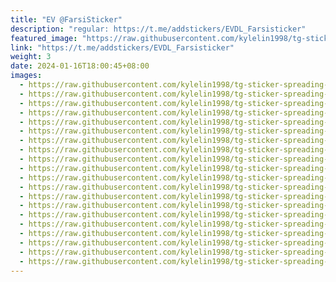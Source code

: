 ```yaml
---
title: "EV @FarsiSticker"
description: "regular: https://t.me/addstickers/EVDL_Farsisticker"
featured_image: "https://raw.githubusercontent.com/kylelin1998/tg-sticker-spreading-worldwide-images/main/img/28b681af-2164-4f39-81ed-f0d7047f0191.jpg"
link: "https://t.me/addstickers/EVDL_Farsisticker"
weight: 3
date: 2024-01-16T18:00:45+08:00
images:
  - https://raw.githubusercontent.com/kylelin1998/tg-sticker-spreading-worldwide-images/main/img/28b681af-2164-4f39-81ed-f0d7047f0191.jpg
  - https://raw.githubusercontent.com/kylelin1998/tg-sticker-spreading-worldwide-images/main/img/ab723bbf-dad2-47d1-a003-742c9053b8ce.jpg
  - https://raw.githubusercontent.com/kylelin1998/tg-sticker-spreading-worldwide-images/main/img/48440343-2255-40dc-bc9f-baf636c05750.jpg
  - https://raw.githubusercontent.com/kylelin1998/tg-sticker-spreading-worldwide-images/main/img/67d39346-1862-479b-9c96-32108e720e3a.jpg
  - https://raw.githubusercontent.com/kylelin1998/tg-sticker-spreading-worldwide-images/main/img/d7568574-2862-4dfe-a6a8-e83bfafeff9b.jpg
  - https://raw.githubusercontent.com/kylelin1998/tg-sticker-spreading-worldwide-images/main/img/9d348e68-fd40-4fce-83d4-0feb6fc9094d.jpg
  - https://raw.githubusercontent.com/kylelin1998/tg-sticker-spreading-worldwide-images/main/img/90a0badd-52c0-4dc2-9ae7-9a6645257eb6.jpg
  - https://raw.githubusercontent.com/kylelin1998/tg-sticker-spreading-worldwide-images/main/img/64b840c7-610d-4060-8641-5dbae6ee06f4.jpg
  - https://raw.githubusercontent.com/kylelin1998/tg-sticker-spreading-worldwide-images/main/img/0a2bea56-8929-4e7c-9633-c122eedfa8f6.jpg
  - https://raw.githubusercontent.com/kylelin1998/tg-sticker-spreading-worldwide-images/main/img/576b4700-4b23-4c39-9e5c-ae9c3e9ade62.jpg
  - https://raw.githubusercontent.com/kylelin1998/tg-sticker-spreading-worldwide-images/main/img/2cacd639-a8af-4951-be05-fa477c78af54.jpg
  - https://raw.githubusercontent.com/kylelin1998/tg-sticker-spreading-worldwide-images/main/img/d4a07aed-e4fa-4429-b26a-948fac05f2d6.jpg
  - https://raw.githubusercontent.com/kylelin1998/tg-sticker-spreading-worldwide-images/main/img/f7443d6c-0e10-4dfb-b487-f9695813f983.jpg
  - https://raw.githubusercontent.com/kylelin1998/tg-sticker-spreading-worldwide-images/main/img/1009e379-0e90-4e90-80d6-388a36d44fa8.jpg
  - https://raw.githubusercontent.com/kylelin1998/tg-sticker-spreading-worldwide-images/main/img/ab6e6004-9ddd-4266-ba02-fadb120963f8.jpg
  - https://raw.githubusercontent.com/kylelin1998/tg-sticker-spreading-worldwide-images/main/img/beea8c43-85c5-44aa-8111-11e412c7ce31.jpg
  - https://raw.githubusercontent.com/kylelin1998/tg-sticker-spreading-worldwide-images/main/img/1fa39886-02fc-4d57-ad4e-ef525a5e4c6c.jpg
  - https://raw.githubusercontent.com/kylelin1998/tg-sticker-spreading-worldwide-images/main/img/f2fccdfa-593c-4492-9f28-d0cc5c1ec288.jpg
  - https://raw.githubusercontent.com/kylelin1998/tg-sticker-spreading-worldwide-images/main/img/5bd09f3a-4fa7-47d1-a262-6b8db5ed488c.jpg
  - https://raw.githubusercontent.com/kylelin1998/tg-sticker-spreading-worldwide-images/main/img/99a0bed3-b973-473c-b279-6051d224b772.jpg
---
```

